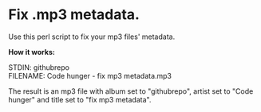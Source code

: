 # Fix .mp3 metadata.

Use this perl script to fix your mp3 files' metadata.

**How it works:**

STDIN: githubrepo  
FILENAME: Code hunger - fix mp3 metadata.mp3

The result is an mp3 file with album set to "githubrepo", artist set to "Code hunger" and title set to "fix mp3 metadata".
